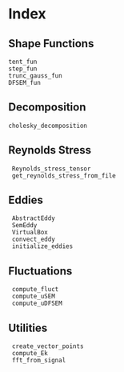 # Index


## Shape Functions
```@docs
tent_fun
step_fun
trunc_gauss_fun
DFSEM_fun
```

## Decomposition
```@docs
cholesky_decomposition
```


## Reynolds Stress
```@docs
 Reynolds_stress_tensor
 get_reynolds_stress_from_file
```



## Eddies
```@docs
 AbstractEddy
 SemEddy
 VirtualBox
 convect_eddy
 initialize_eddies
```

## Fluctuations
```@docs
 compute_fluct
 compute_uSEM
 compute_uDFSEM
```

## Utilities
```@docs
 create_vector_points
 compute_Ek
 fft_from_signal
```


